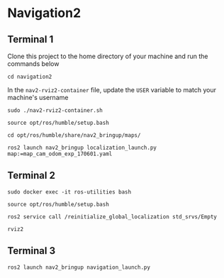 # Navigation2


## Terminal 1

Clone this project to the home directory of your machine and run the commands below

```
cd navigation2

```

In the ```nav2-rviz2-container``` file, update the ```USER``` variable to match your machine's username


```
sudo ./nav2-rviz2-container.sh

```

```
source opt/ros/humble/setup.bash
```

```
cd opt/ros/humble/share/nav2_bringup/maps/
```

```
ros2 launch nav2_bringup localization_launch.py map:=map_cam_odom_exp_170601.yaml
```

## Terminal 2


```
sudo docker exec -it ros-utilities bash
```

```
source opt/ros/humble/setup.bash
```

```
ros2 service call /reinitialize_global_localization std_srvs/Empty
```

```
rviz2
```

## Terminal 3

```
ros2 launch nav2_bringup navigation_launch.py
```




